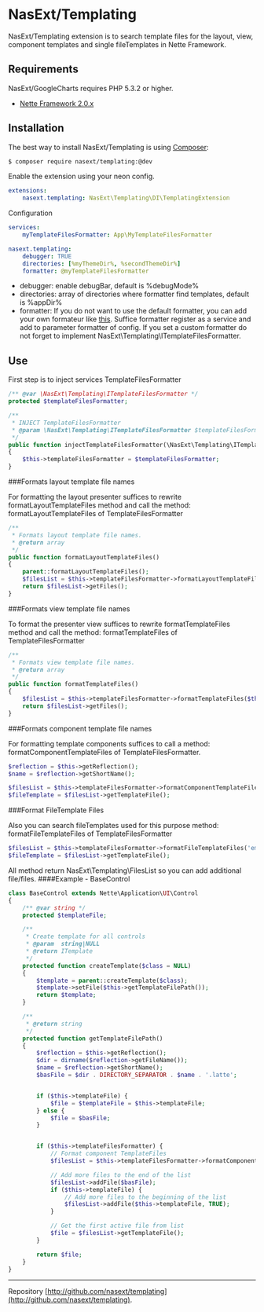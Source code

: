 NasExt/Templating
===========================

NasExt/Templating extension  is  to search template files for the layout, view, component  templates and single fileTemplates in Nette Framework.

Requirements
------------

NasExt/GoogleCharts requires PHP 5.3.2 or higher.

- [Nette Framework 2.0.x](https://github.com/nette/nette)

Installation
------------

The best way to install NasExt/Templating is using  [Composer](http://getcomposer.org/):

```sh
$ composer require nasext/templating:@dev
```

Enable the extension using your neon config.

```yml
extensions:
	nasext.templating: NasExt\Templating\DI\TemplatingExtension
```

Configuration
```yml
services:
	myTemplateFilesFormatter: App\MyTemplateFilesFormatter

nasext.templating:
	debugger: TRUE
	directories: [%myThemeDir%, %secondThemeDir%]
	formatter: @myTemplateFilesFormatter
```

- debugger: enable debugBar, default is %debugMode%
- directories: array of directories where formatter find templates, default is %appDir%
- formatter:
If you do not want to use the default formatter, you can add your own formateur like [this](https://gist.github.com/duskohu/7364973). Suffice formatter register as a service and add to parameter formatter of config.
If you set a custom formatter do not forget to implement   NasExt\Templating\ITemplateFilesFormatter.

## Use
First step is to inject services TemplateFilesFormatter
```php
/** @var \NasExt\Templating\ITemplateFilesFormatter */
protected $templateFilesFormatter;

/**
 * INJECT TemplateFilesFormatter
 * @param \NasExt\Templating\ITemplateFilesFormatter $templateFilesFormatter
 */
public function injectTemplateFilesFormatter(\NasExt\Templating\ITemplateFilesFormatter $templateFilesFormatter)
{
	$this->templateFilesFormatter = $templateFilesFormatter;
}
```

###Formats layout template file names

For formatting the layout presenter suffices to rewrite formatLayoutTemplateFiles method and call the method: formatLayoutTemplateFiles of TemplateFilesFormatter
```php
/**
 * Formats layout template file names.
 * @return array
 */
public function formatLayoutTemplateFiles()
{
	parent::formatLayoutTemplateFiles();
	$filesList = $this->templateFilesFormatter->formatLayoutTemplateFiles($this->name, $this->layout);
	return $filesList->getFiles();
}
```

###Formats view template file names

To format the presenter view suffices to rewrite formatTemplateFiles method and call the method: formatTemplateFiles of TemplateFilesFormatter
```php
/**
 * Formats view template file names.
 * @return array
 */
public function formatTemplateFiles()
{
	$filesList = $this->templateFilesFormatter->formatTemplateFiles($this->name, $this->view);
	return $filesList->getFiles();
}
```

###Formats component template file names

For formatting template components suffices to call a method: formatComponentTemplateFiles of TemplateFilesFormatter.
```php
$reflection = $this->getReflection();
$name = $reflection->getShortName();

$filesList = $this->templateFilesFormatter->formatComponentTemplateFiles($this->presenter->name, $this->presenter->view, $name);
$fileTemplate = $filesList->getTemplateFile();
```

###Format FileTemplate Files

Also you can search fileTemplates used for this purpose method: formatFileTemplateFiles of TemplateFilesFormatter
```php
$filesList = $this->templateFilesFormatter->formatFileTemplateFiles('emails/newUser.latte');
$fileTemplate = $filesList->getTemplateFile();
```

All method return NasExt\Templating\FilesList so you can add additional file/files.
####Example - BaseControl
```php
class BaseControl extends Nette\Application\UI\Control
{
	/** @var string */
	protected $templateFile;

	/**
	 * Create template for all controls
	 * @param  string|NULL
	 * @return ITemplate
	 */
	protected function createTemplate($class = NULL)
	{
		$template = parent::createTemplate($class);
		$template->setFile($this->getTemplateFilePath());
		return $template;
	}

	/**
	 * @return string
	 */
	protected function getTemplateFilePath()
	{
		$reflection = $this->getReflection();
		$dir = dirname($reflection->getFileName());
		$name = $reflection->getShortName();
		$basFile = $dir . DIRECTORY_SEPARATOR . $name . '.latte';


		if ($this->templateFile) {
			$file = $templateFile = $this->templateFile;
		} else {
			$file = $basFile;
		}


		if ($this->templateFilesFormatter) {
			// Format component TemplateFiles
			$filesList = $this->templateFilesFormatter->formatComponentTemplateFiles($this->presenter->name, $this->presenter->view, $name);

			// Add more files to the end of the list
			$filesList->addFile($basFile);
			if ($this->templateFile) {
				// Add more files to the beginning of the list
				$filesList->addFile($this->templateFile, TRUE);
			}

			// Get the first active file from list
			$file = $filesList->getTemplateFile();
		}

		return $file;
	}
}
```

-----

Repository [http://github.com/nasext/templating](http://github.com/nasext/templating).